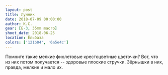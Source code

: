 ```yaml
---
layout: post
title: Лунник
date: 2018-07-09 00:00:00
author: К.С.
gear: [E-3, 35mm macro]
shoot_date: 2018-06-25
location: Ёльбаза
colors: ['121b04', '6a5e4c']
---
```

Помните такие мелкие фиолетовые крестоцветные цветочки? Вот, что из них потом получается -- здоровые плоские стручки. Зёрнышки в них, правда, мелкие и мало их.
